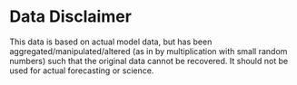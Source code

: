 # Data Disclaimer

This data is based on actual model data, but has been aggregated/manipulated/altered (as in by multiplication with small random numbers) such that the original data cannot be recovered. It should not be used for actual forecasting or science. 